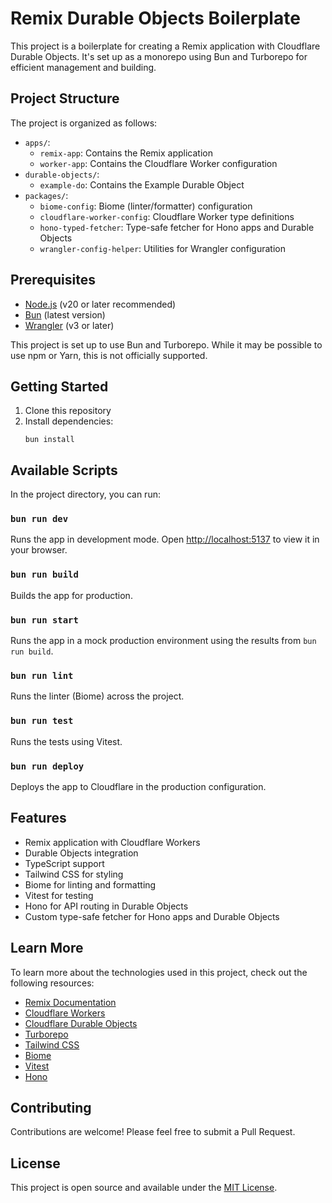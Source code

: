 # Remix Durable Objects Boilerplate

This project is a boilerplate for creating a Remix application with Cloudflare Durable Objects. It's set up as a monorepo using Bun and Turborepo for efficient management and building.

## Project Structure

The project is organized as follows:

- `apps/`:
  - `remix-app`: Contains the Remix application
  - `worker-app`: Contains the Cloudflare Worker configuration
- `durable-objects/`:
  - `example-do`: Contains the Example Durable Object
- `packages/`:
  - `biome-config`: Biome (linter/formatter) configuration
  - `cloudflare-worker-config`: Cloudflare Worker type definitions
  - `hono-typed-fetcher`: Type-safe fetcher for Hono apps and Durable Objects
  - `wrangler-config-helper`: Utilities for Wrangler configuration

## Prerequisites

- [Node.js](https://nodejs.org/) (v20 or later recommended)
- [Bun](https://bun.sh/) (latest version)
- [Wrangler](https://developers.cloudflare.com/workers/wrangler/) (v3 or later)

This project is set up to use Bun and Turborepo. While it may be possible to use npm or Yarn, this is not officially supported.

## Getting Started

1. Clone this repository
2. Install dependencies:
   ```
   bun install
   ```

## Available Scripts

In the project directory, you can run:

### `bun run dev`

Runs the app in development mode.
Open [http://localhost:5137](http://localhost:5137) to view it in your browser.

### `bun run build`

Builds the app for production.

### `bun run start`

Runs the app in a mock production environment using the results from `bun run build`.

### `bun run lint`

Runs the linter (Biome) across the project.

### `bun run test`

Runs the tests using Vitest.

### `bun run deploy`

Deploys the app to Cloudflare in the production configuration.

## Features

- Remix application with Cloudflare Workers
- Durable Objects integration
- TypeScript support
- Tailwind CSS for styling
- Biome for linting and formatting
- Vitest for testing
- Hono for API routing in Durable Objects
- Custom type-safe fetcher for Hono apps and Durable Objects

## Learn More

To learn more about the technologies used in this project, check out the following resources:

- [Remix Documentation](https://remix.run/docs)
- [Cloudflare Workers](https://developers.cloudflare.com/workers/)
- [Cloudflare Durable Objects](https://developers.cloudflare.com/workers/learning/using-durable-objects)
- [Turborepo](https://turbo.build/repo)
- [Tailwind CSS](https://tailwindcss.com/)
- [Biome](https://biomejs.dev/)
- [Vitest](https://vitest.dev/)
- [Hono](https://hono.dev/)

## Contributing

Contributions are welcome! Please feel free to submit a Pull Request.

## License

This project is open source and available under the [MIT License](LICENSE).
